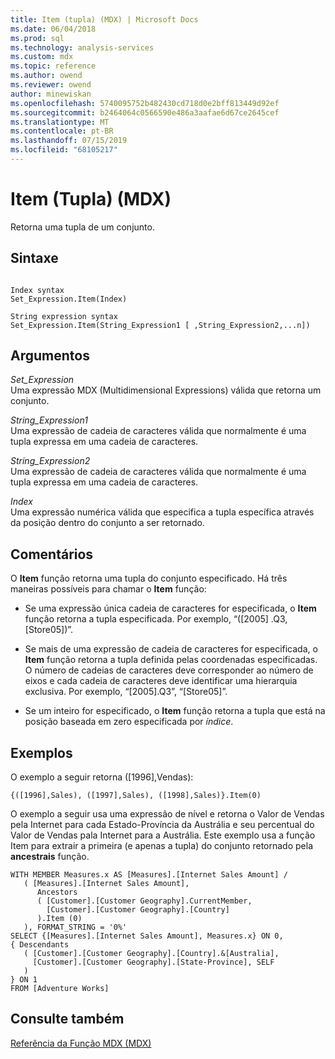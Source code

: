 ```yaml
---
title: Item (tupla) (MDX) | Microsoft Docs
ms.date: 06/04/2018
ms.prod: sql
ms.technology: analysis-services
ms.custom: mdx
ms.topic: reference
ms.author: owend
ms.reviewer: owend
author: minewiskan
ms.openlocfilehash: 5740095752b482430cd718d0e2bff813449d92ef
ms.sourcegitcommit: b2464064c0566590e486a3aafae6d67ce2645cef
ms.translationtype: MT
ms.contentlocale: pt-BR
ms.lasthandoff: 07/15/2019
ms.locfileid: "68105217"
---
```

# <a name="item-tuple-mdx"></a>Item (Tupla) (MDX)


  Retorna uma tupla de um conjunto.  
  
## <a name="syntax"></a>Sintaxe  
  
```  
  
Index syntax  
Set_Expression.Item(Index)  
  
String expression syntax  
Set_Expression.Item(String_Expression1 [ ,String_Expression2,...n])  
```  
  
## <a name="arguments"></a>Argumentos  
 *Set_Expression*  
 Uma expressão MDX (Multidimensional Expressions) válida que retorna um conjunto.  
  
 *String_Expression1*  
 Uma expressão de cadeia de caracteres válida que normalmente é uma tupla expressa em uma cadeia de caracteres.  
  
 *String_Expression2*  
 Uma expressão de cadeia de caracteres válida que normalmente é uma tupla expressa em uma cadeia de caracteres.  
  
 *Index*  
 Uma expressão numérica válida que especifica a tupla específica através da posição dentro do conjunto a ser retornado.  
  
## <a name="remarks"></a>Comentários  
 O **Item** função retorna uma tupla do conjunto especificado. Há três maneiras possíveis para chamar o **Item** função:  
  
-   Se uma expressão única cadeia de caracteres for especificada, o **Item** função retorna a tupla especificada. Por exemplo, “([2005] .Q3, [Store05])”.  
  
-   Se mais de uma expressão de cadeia de caracteres for especificada, o **Item** função retorna a tupla definida pelas coordenadas especificadas. O número de cadeias de caracteres deve corresponder ao número de eixos e cada cadeia de caracteres deve identificar uma hierarquia exclusiva. Por exemplo, “[2005].Q3”, “[Store05]”.  
  
-   Se um inteiro for especificado, o **Item** função retorna a tupla que está na posição baseada em zero especificada por *índice*.  
  
## <a name="examples"></a>Exemplos  
 O exemplo a seguir retorna ([1996],Vendas):  
  
 `{([1996],Sales), ([1997],Sales), ([1998],Sales)}.Item(0)`  
  
 O exemplo a seguir usa uma expressão de nível e retorna o Valor de Vendas pela Internet para cada Estado-Província da Austrália e seu percentual do Valor de Vendas pala Internet para a Austrália. Este exemplo usa a função Item para extrair a primeira (e apenas a tupla) do conjunto retornado pela **ancestrais** função.  
  
```  
WITH MEMBER Measures.x AS [Measures].[Internet Sales Amount] /   
   ( [Measures].[Internet Sales Amount],    
      Ancestors   
      ( [Customer].[Customer Geography].CurrentMember,  
        [Customer].[Customer Geography].[Country]  
      ).Item (0)  
   ), FORMAT_STRING = '0%'  
SELECT {[Measures].[Internet Sales Amount], Measures.x} ON 0,  
{ Descendants   
   ( [Customer].[Customer Geography].[Country].&[Australia],  
     [Customer].[Customer Geography].[State-Province], SELF   
   )   
} ON 1  
FROM [Adventure Works]  
```  
  
## <a name="see-also"></a>Consulte também  
 [Referência da Função MDX &#40;MDX&#41;](../mdx/mdx-function-reference-mdx.md)  
  
  
